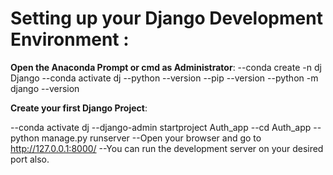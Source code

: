 # Setting up your Django Development Environment : 

**Open the Anaconda Prompt  or cmd as Administrator**:
--conda create -n dj Django
--conda activate dj
--python --version
--pip --version
--python -m django --version

**Create your first Django Project**: 

--conda activate dj
--django-admin startproject Auth_app
--cd Auth_app
--python manage.py runserver
--Open your browser and go to http://127.0.0.1:8000/
--You can run the development server on your desired port also.
